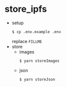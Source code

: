 # store_ipfs

- setup
  ```bash
  $ cp .env.example .env
  ```
  replace `FILLME`
- store
  - images
    ```bash
    $ yarn storeImages
    ```
  - json
    ```bash
    $ yarn storeJson
    ```
